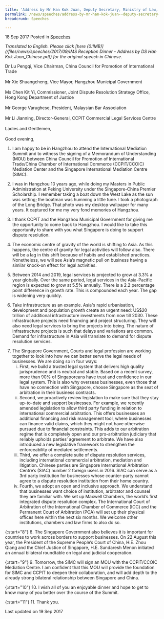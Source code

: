 ```yaml
---
title: 'Address by Mr Han Kok Juan, Deputy Secretary, Ministry of Law, at the 2017 International Mediation Summit Reception Dinner'
permalink: /news/speeches/address-by-mr-han-kok-juan--deputy-secretary--ministry-of-law--a/
breadcrumb: Speeches

---
```



18 Sep 2017 Posted in [Speeches](/news/speeches)

*Translated to English. Please click [here (0.1MB)](/files/news/speeches/2017/09/IMS Reception Dinner - Address by DS Han Kok Juan_Chinese.pdf) for the original speech in Chinese.*

Dr Lu Pengqi, Vice Chairman, China Council for Promotion of International Trade
<br>  
Mr Xie Shuangcheng, Vice Mayor, Hangzhou Municipal Government
<br>  
Ms Chen Kit Yi, Commissioner, Joint Dispute Resolution Strategy Office, Hong Kong Department of Justice
<br>  
Mr George Varughese, President, Malaysian Bar Association
<br>  
Mr Li Jianning, Director-General, CCPIT Commercial Legal Services Centre
<br>  
Ladies and Gentlemen,
<br>  
Good evening,

1. I am happy to be in Hangzhou to attend the International Mediation Summit and to witness the signing of a Memorandum of Understanding (MOU) between China Council for Promotion of International Trade/China Chamber of International Commerce (CCPIT/CCOIC) Mediation Center and the Singapore International Mediation Centre (SIMC).

 

2. I was in Hangzhou 10 years ago, while doing my Masters in Public Administration at Peking University under the Singapore-China Premier Scholarship. I remember taking a boat down the West Lake as the sun was setting; the boatman was humming a little tune. I took a photograph of the Long Bridge. That photo was my desktop wallpaper for many years. It captured for me my very fond memories of Hangzhou.

 

3. I thank CCPIT and the Hangzhou Municipal Government for giving me the opportunity to come back to Hangzhou. I would like to take this opportunity to share with you what Singapore is doing to support dispute resolution.  

 

4. The economic centre of gravity of the world is shifting to Asia. As this happens, the centre of gravity for legal activities will follow also. There will be a lag in this shift because of habits and established practices. Nonetheless, we will see Asia’s magnetic pull on business having a similar knock-on effect for legal activities.

 

5. Between 2014 and 2019, legal services is projected to grow at 3.3% a year globally. Over the same period, legal services in the Asia-Pacific region is expected to grow at 5.5% annually. There is a 2.2 percentage point difference in growth rate. This is compounded each year. The gap is widening very quickly. 

 

6. Take infrastructure as an example. Asia's rapid urbanisation, development and population growth create an urgent need: US$20 trillion of additional infrastructure investments from now till 2030. These infrastructure projects need financing and project structuring. They will also need legal services to bring the projects into being. The nature of infrastructure projects is such that delays and variations are common. Demand for infrastructure in Asia will translate to demand for dispute resolution services.

<ol start="7">
<li> The Singapore Government, Courts and legal profession are working together to look into how we can better serve the legal needs of businesses. We are doing so in four ways:

<ol style="list-style-type:lower-roman">

<li>First, we build a trusted legal system that delivers high quality jurisprudence and is neutral and stable. Based on a recent survey, more than 90% of Singaporeans have trust and confidence in our legal system. This is also why overseas businesses, even those that have no connection with Singapore, choose Singapore as the seat of arbitration in their business contracts. </li>

 

<li>Second, we proactively review legislation to make sure that they stay up-to-date and support businesses. For example, we recently amended legislation to allow third party funding in relation to international commercial arbitration. This offers businesses an additional financing and risk management tool, where businesses can finance valid claims, which they might not have otherwise pursued due to financial constraints. This adds to our arbitration regime that is completely open and our pro-arbitration judiciary that reliably upholds parties’ agreement to arbitrate. We have also introduced a new legislative framework to strengthen the enforceability of mediated settlements.</li> 

 

<li>Third, we offer a complete suite of dispute resolution services, including international commercial arbitration, mediation and litigation. Chinese parties are Singapore International Arbitration Centre’s (SIAC) number 2 foreign users in 2016. SIAC can serve as a 3rd party institution for businesses whose counter-party cannot agree to a dispute resolution institution from their home country. </li>

 

<li>Fourth, we adopt an open and inclusive approach. We understand that businesses want choice of institution, arbitrator and counsel they are familiar with. We set up Maxwell Chambers, the world’s first integrated dispute resolution complex. The International Court of Arbitration of the International Chamber of Commerce (ICC) and the Permanent Court of Arbitration (PCA) will set up their physical offices here within the next six months. We welcome other institutions, chambers and law firms to also do so.</li>


</ol>

</li>
</ol>

{:start="8"}
8.    The Singapore Government also believes it is important for countries to work across borders to support businesses. On 22 August this year, the President of the Supreme People’s Court of China, H.E. Zhou Qiang and the Chief Justice of Singapore, H.E. Sundaresh Menon initiated an annual bilateral roundtable on legal and judicial cooperation.

 
{:start="9"}
9.    Tomorrow, the SIMC will sign an MOU with the CCPIT/CCOIC Mediation Centre. I am confident that this MOU will provide the foundation for SIMC and CCPIT to deepen their collaboration, and will add depth to the already strong bilateral relationship between Singapore and China.

 
{:start="10"}
10.    I wish all of you an enjoyable dinner and hope to get to know many of you better over the course of the Summit.

 
{:start="11"}
11.    Thank you.

<p class="right-side-updated">Last updated on 19 Sep 2017</p>

